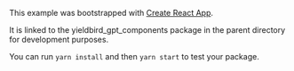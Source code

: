 This example was bootstrapped with [Create React App](https://github.com/facebook/create-react-app).

It is linked to the yieldbird_gpt_components package in the parent directory for development purposes.

You can run `yarn install` and then `yarn start` to test your package.

